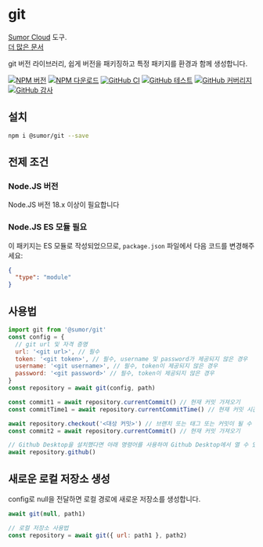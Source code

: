 # git

[Sumor Cloud](https://sumor.cloud) 도구.  
[더 많은 문서](https://sumor.cloud/git)

git 버전 라이브러리, 쉽게 버전을 패키징하고 특정 패키지를 환경과 함께 생성합니다.

[![NPM 버전](https://img.shields.io/npm/v/@sumor/git?logo=npm&label=NPM)](https://www.npmjs.com/package/@sumor/git)
[![NPM 다운로드](https://img.shields.io/npm/dw/@sumor/git?logo=npm&label=Downloads)](https://www.npmjs.com/package/@sumor/git)
[![GitHub CI](https://img.shields.io/github/actions/workflow/status/sumor-cloud/git/ci.yml?logo=github&label=CI)](https://github.com/sumor-cloud/git/actions/workflows/ci.yml)
[![GitHub 테스트](https://img.shields.io/github/actions/workflow/status/sumor-cloud/git/ut.yml?logo=github&label=Test)](https://github.com/sumor-cloud/git/actions/workflows/ut.yml)
[![GitHub 커버리지](https://img.shields.io/github/actions/workflow/status/sumor-cloud/git/coverage.yml?logo=github&label=Coverage)](https://github.com/sumor-cloud/git/actions/workflows/coverage.yml)
[![GitHub 감사](https://img.shields.io/github/actions/workflow/status/sumor-cloud/git/audit.yml?logo=github&label=Audit)](https://github.com/sumor-cloud/git/actions/workflows/audit.yml)

## 설치

```bash
npm i @sumor/git --save
```

## 전제 조건

### Node.JS 버전

Node.JS 버전 18.x 이상이 필요합니다

### Node.JS ES 모듈 필요

이 패키지는 ES 모듈로 작성되었으므로,
`package.json` 파일에서 다음 코드를 변경해주세요:

```json
{
  "type": "module"
}
```

## 사용법

```javascript
import git from '@sumor/git'
const config = {
  // git url 및 자격 증명
  url: '<git url>', // 필수
  token: '<git token>', // 필수, username 및 password가 제공되지 않은 경우
  username: '<git username>', // 필수, token이 제공되지 않은 경우
  password: '<git password>' // 필수, token이 제공되지 않은 경우
}
const repository = await git(config, path)

const commit1 = await repository.currentCommit() // 현재 커밋 가져오기
const commitTime1 = await repository.currentCommitTime() // 현재 커밋 시간(밀리초) 가져오기

await repository.checkout('<대상 커밋>') // 브랜치 또는 태그 또는 커밋이 될 수 있음
const commit2 = await repository.currentCommit() // 현재 커밋 가져오기

// Github Desktop을 설치했다면 아래 명령어를 사용하여 Github Desktop에서 열 수 있습니다
await repository.github()
```

## 새로운 로컬 저장소 생성

config로 null을 전달하면 로컬 경로에 새로운 저장소를 생성합니다.

```javascript
await git(null, path1)

// 로컬 저장소 사용법
const repository = await git({ url: path1 }, path2)
```
